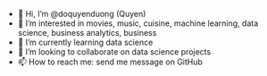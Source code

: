 - 👋 Hi, I’m @doquyenduong (Quyen)
- 👀 I’m interested in movies, music, cuisine, machine learning, data science, business analytics, business 
- 🌱 I’m currently learning data science
- 💞️ I’m looking to collaborate on data science projects 
- 📫 How to reach me: send me message on GitHub

<!---
doquyenduong/doquyenduong is a ✨ special ✨ repository because its `README.md` (this file) appears on your GitHub profile.
You can click the Preview link to take a look at your changes.
--->
